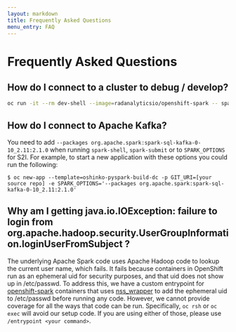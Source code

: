 ```yaml
---
layout: markdown
title: Frequently Asked Questions
menu_entry: FAQ
---
```


# Frequently Asked Questions


## How do I connect to a cluster to debug / develop?

```bash
oc run -it --rm dev-shell --image=radanalyticsio/openshift-spark -- spark-shell
```


## How do I connect to Apache Kafka?

You need to add `--packages org.apache.spark:spark-sql-kafka-0-10_2.11:2.1.0`
when running `spark-shell`, `spark-submit` or to `SPARK_OPTIONS` for S2I. For
example, to start a new application with these options you could run the
following:

```
$ oc new-app --template=oshinko-pyspark-build-dc -p GIT_URI=[your source repo] -e SPARK_OPTIONS='--packages org.apache.spark:spark-sql-kafka-0-10_2.11:2.1.0'
```


## Why am I getting java.io.IOException: failure to login from org.apache.hadoop.security.UserGroupInformation.loginUserFromSubject ?

The underlying Apache Spark code uses Apache Hadoop code to lookup the current user name, which fails. It fails because containers in OpenShift run as an ephemeral uid for security purposes, and that uid does not show up in /etc/passwd. To address this, we have a custom entrypoint for [openshift-spark](https://hub.docker.com/r/radanalyticsio/openshift-spark/) containers that uses [nss_wrapper](https://cwrap.org/nss_wrapper.html) to add the ephemeral uid to /etc/passwd before running any code. However, we cannot provide coverage for all the ways that code can be run. Specifically, `oc rsh` or `oc exec` will avoid our setup code. If you are using either of those, please use `/entrypoint <your command>`.
